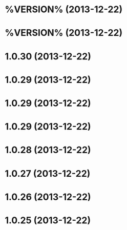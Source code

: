 # %VERSION% (2013-12-22)



# %VERSION% (2013-12-22)



# 1.0.30 (2013-12-22)



# 1.0.29 (2013-12-22)



# 1.0.29 (2013-12-22)



# 1.0.29 (2013-12-22)



# 1.0.28 (2013-12-22)



# 1.0.27 (2013-12-22)



# 1.0.26 (2013-12-22)



# 1.0.25 (2013-12-22)



